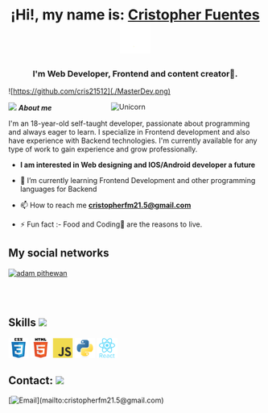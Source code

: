 <h1 align="center">¡Hi!, my name is: <a href="https://github.com/Aryagm">Cristopher Fuentes<a><img src="https://github.com/Kathryn-Jie/Kathryn-Jie/blob/main/wave.gif" width="60px"/></h1>
<h3 align="center">I'm Web Developer, Frontend and content creator🌟.</h3>

![https://github.com/cris21512](./MasterDev.png)

<img align="right" width=300px alt="Unicorn" src="https://media4.giphy.com/media/v1.Y2lkPTc5MGI3NjExazA5eGxyc2VkaDJiYm94bzF5YW50bnVjNWlmOWloeXI5ejdhdHloaSZlcD12MV9pbnRlcm5hbF9naWZfYnlfaWQmY3Q9Zw/7zDZzInGqDm5o5sxTO/giphy.gif" />

 <img src="https://media.giphy.com/media/ObNTw8Uzwy6KQ/giphy.gif" width="30px">&nbsp;***About me***

I'm an 18-year-old self-taught developer, passionate about programming and always eager to learn. I specialize in Frontend development and also have experience with Backend technologies. I'm currently available for any type of work to gain experience and grow professionally.
* **I am interested in Web designing and IOS/Android developer a future**

- 🌱 I’m currently learning Frontend Development and other programming languages for Backend

- 📫 How to reach me **cristopherfm21.5@gmail.com**

- ⚡ Fun fact :- Food and Coding🐞 are the reasons to live.


<h2> My social networks </h2>
<p align="left">
  <a href="https://www.linkedin.com/in/cristopher-fuentes-87868534b/" target="blank"><img align="center"
      src="https://raw.githubusercontent.com/rahuldkjain/github-profile-readme-generator/master/src/images/icons/Social/linked-in-alt.svg"
      alt="adam pithewan" height="30" width="40" /></a>

</p>
<br>
<br>
<h2> Skills <img src = "https://media2.giphy.com/media/QssGEmpkyEOhBCb7e1/giphy.gif?cid=ecf05e47a0n3gi1bfqntqmob8g9aid1oyj2wr3ds3mg700bl&rid=giphy.gif" width = 32px> </h2>
<p align="left"> <a target="_blank" rel="noreferrer"> 
 <img
      src="https://raw.githubusercontent.com/devicons/devicon/master/icons/css3/css3-original-wordmark.svg" alt="css3"
      width="40" height="40" /> </a> <a target="_blank" rel="noreferrer"> <img
      src="https://raw.githubusercontent.com/devicons/devicon/master/icons/html5/html5-original-wordmark.svg"
      alt="html5" width="40" height="40" /> </a> <a 
    target="_blank" rel="noreferrer">  <img
      src="https://raw.githubusercontent.com/devicons/devicon/master/icons/javascript/javascript-original.svg"
      alt="javascript" width="40" height="40" /> </a> <a target="_blank" rel="noreferrer">
<img
      src="https://raw.githubusercontent.com/devicons/devicon/master/icons/python/python-original.svg" alt="python"
      width="40" height="40" /> </a> <a target="_blank" rel="noreferrer"> <img
      src="https://raw.githubusercontent.com/devicons/devicon/master/icons/react/react-original-wordmark.svg"
      alt="react" width="40" height="40" /> </a> <a  target="_blank" rel="noreferrer"> 
<br>

<h2> Contact: <img src='https://raw.githubusercontent.com/ShahriarShafin/ShahriarShafin/main/Assets/handshake.gif' width="100px"> </h2>

[![Email](https://img.shields.io/badge/cristopherfm21.5@gmail.com-personal_email(quick_response)_-D14836?style=for-the-badge&logo=gmail&logoColor=white&labelColor=101010)](mailto:cristopherfm21.5@gmail.com)

